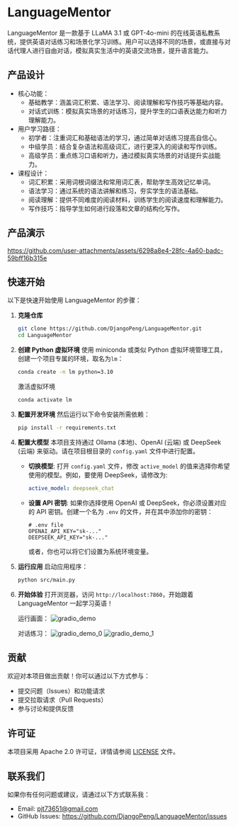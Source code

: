 # LanguageMentor

LanguageMentor 是一款基于 LLaMA 3.1 或 GPT-4o-mini 的在线英语私教系统，提供英语对话练习和场景化学习训练。用户可以选择不同的场景，或直接与对话代理人进行自由对话，模拟真实生活中的英语交流场景，提升语言能力。


## 产品设计

- 核心功能：
  - 基础教学：涵盖词汇积累、语法学习、阅读理解和写作技巧等基础内容。
  - 对话式训练：模拟真实场景的对话练习，提升学生的口语表达能力和听力理解能力。
- 用户学习路径：
  - 初学者：注重词汇和基础语法的学习，通过简单对话练习提高自信心。
  - 中级学员：结合复杂语法和高级词汇，进行更深入的阅读和写作训练。
  - 高级学员：重点练习口语和听力，通过模拟真实场景的对话提升实战能力。
- 课程设计：
  - 词汇积累：采用词根词缀法和常用词汇表，帮助学生高效记忆单词。
  - 语法学习：通过系统的语法讲解和练习，夯实学生的语法基础。
  - 阅读理解：提供不同难度的阅读材料，训练学生的阅读速度和理解能力。
  - 写作技巧：指导学生如何进行段落和文章的结构化写作。

## 产品演示

https://github.com/user-attachments/assets/6298a8e4-28fc-4a60-badc-59bff16b315e


## 快速开始
以下是快速开始使用 LanguageMentor 的步骤：

1. **克隆仓库**
   ```bash
   git clone https://github.com/DjangoPeng/LanguageMentor.git
   cd LanguageMentor
   ```

2. **创建 Python 虚拟环境**
   使用 miniconda 或类似 Python 虚拟环境管理工具，创建一个项目专属的环境，取名为`lm`：
   ```bash
   conda create -n lm python=3.10
   ```
   激活虚拟环境
   ```bash
   conda activate lm
   ```

3. **配置开发环境**
   然后运行以下命令安装所需依赖：
   ```bash
   pip install -r requirements.txt
   ```

4. **配置大模型**
      本项目支持通过 Ollama (本地)、OpenAI (云端) 或 DeepSeek (云端) 来驱动。请在项目根目录的 `config.yaml` 文件中进行配置。

    - **切换模型**:
      打开 `config.yaml` 文件，修改 `active_model` 的值来选择你希望使用的模型。例如，要使用 DeepSeek，请修改为:
      ```yaml
      active_model: deepseek_chat
      ```

    - **设置 API 密钥**:
      如果你选择使用 OpenAI 或 DeepSeek，你必须设置对应的 API 密钥。创建一个名为 `.env` 的文件，并在其中添加你的密钥：
      ```
      # .env file
      OPENAI_API_KEY="sk-..."
      DEEPSEEK_API_KEY="sk-..."
      ```
      或者，你也可以将它们设置为系统环境变量。

5. **运行应用**
   启动应用程序：
   ```bash
   python src/main.py
   ```

6. **开始体验**
   打开浏览器，访问 `http://localhost:7860`，开始跟着 LanguageMentor 一起学习英语！

   运行画面：
   ![gradio_demo](images/gradio.png)

   对话练习：
   ![gradio_demo_0](images/gradio_0.png)
   ![gradio_demo_1](images/gradio_1.png)


## 贡献
欢迎对本项目做出贡献！你可以通过以下方式参与：
- 提交问题（Issues）和功能请求
- 提交拉取请求（Pull Requests）
- 参与讨论和提供反馈

## 许可证
本项目采用 Apache 2.0 许可证，详情请参阅 [LICENSE](LICENSE) 文件。

## 联系我们

如果你有任何问题或建议，请通过以下方式联系我：
- Email: pjt73651@gmail.com
- GitHub Issues: https://github.com/DjangoPeng/LanguageMentor/issues
